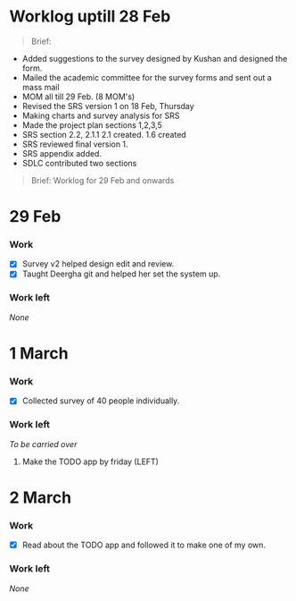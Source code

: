 # Worklog uptill 28 Feb

>Brief: 

- Added suggestions to the survey designed by Kushan and designed the form.
- Mailed the academic committee for the survey forms and sent out a mass mail
- MOM all till 29 Feb. (8 MOM's)
- Revised the SRS version 1 on 18 Feb, Thursday
- Making charts and survey analysis for SRS
- Made the project plan sections 1,2,3,5
- SRS section 2.2, 2.1.1 2.1 created. 1.6 created
- SRS reviewed final version 1.
- SRS appendix added.
- SDLC contributed two sections


>Brief: Worklog for 29 Feb and onwards

# 29 Feb

### Work
- [x] Survey v2 helped design edit and review.
- [x] Taught Deergha git and helped her set the system up.

### Work left
_*None*_

# 1 March

### Work
- [x] Collected survey of 40 people individually.

### Work left
_*To be carried over*_
1. Make the TODO app by friday (LEFT)

# 2 March

### Work
- [x] Read about the TODO app and followed it to make one of my own.

### Work left
_*None*_
